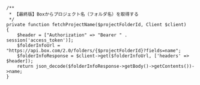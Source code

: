    /**
     * 【最終版】Boxからプロジェクト名（フォルダ名）を取得する
     */
    private function fetchProjectName($projectFolderId, Client $client)
    {
        $header = ["Authorization" => "Bearer " . session('access_token')];
        $folderInfoUrl = "https://api.box.com/2.0/folders/{$projectFolderId}?fields=name";
        $folderInfoResponse = $client->get($folderInfoUrl, ['headers' => $header]);
        return json_decode($folderInfoResponse->getBody()->getContents())->name;
    }
